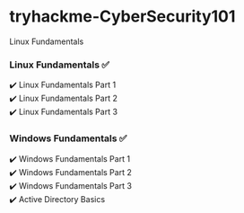 # tryhackme-CyberSecurity101

Linux Fundamentals

### Linux Fundamentals ✅  
✔️ Linux Fundamentals Part 1  
✔️ Linux Fundamentals Part 2  
✔️ Linux Fundamentals Part 3  

### Windows Fundamentals ✅  
✔️ Windows Fundamentals Part 1  
✔️ Windows Fundamentals Part 2  
✔️ Windows Fundamentals Part 3  
✔️ Active Directory Basics

